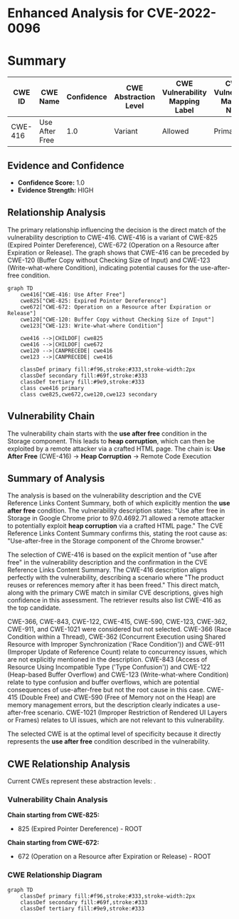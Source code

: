 # Enhanced Analysis for CVE-2022-0096

# Summary
| CWE ID | CWE Name | Confidence | CWE Abstraction Level | CWE Vulnerability Mapping Label | CWE-Vulnerability Mapping Notes |
|---|---|---|---|---|---|
| CWE-416 | Use After Free | 1.0 | Variant | Allowed | Primary CWE |

## Evidence and Confidence

*   **Confidence Score:** 1.0
*   **Evidence Strength:** HIGH

## Relationship Analysis
The primary relationship influencing the decision is the direct match of the vulnerability description to CWE-416. CWE-416 is a variant of CWE-825 (Expired Pointer Dereference), CWE-672 (Operation on a Resource after Expiration or Release). The graph shows that CWE-416 can be preceded by CWE-120 (Buffer Copy without Checking Size of Input) and CWE-123 (Write-what-where Condition), indicating potential causes for the use-after-free condition.

```mermaid
graph TD
    cwe416["CWE-416: Use After Free"]
    cwe825["CWE-825: Expired Pointer Dereference"]
    cwe672["CWE-672: Operation on a Resource after Expiration or Release"]
    cwe120["CWE-120: Buffer Copy without Checking Size of Input"]
    cwe123["CWE-123: Write-what-where Condition"]
    
    cwe416 -->|CHILDOF| cwe825
    cwe416 -->|CHILDOF| cwe672
    cwe120 -->|CANPRECEDE| cwe416
    cwe123 -->|CANPRECEDE| cwe416
    
    classDef primary fill:#f96,stroke:#333,stroke-width:2px
    classDef secondary fill:#69f,stroke:#333
    classDef tertiary fill:#9e9,stroke:#333
    class cwe416 primary
    class cwe825,cwe672,cwe120,cwe123 secondary
```

## Vulnerability Chain
The vulnerability chain starts with the **use after free** condition in the Storage component. This leads to **heap corruption**, which can then be exploited by a remote attacker via a crafted HTML page. The chain is: **Use After Free** (CWE-416) -> **Heap Corruption** -> Remote Code Execution

## Summary of Analysis
The analysis is based on the vulnerability description and the CVE Reference Links Content Summary, both of which explicitly mention the **use after free** condition. The vulnerability description states: "Use after free in Storage in Google Chrome prior to 97.0.4692.71 allowed a remote attacker to potentially exploit **heap corruption** via a crafted HTML page." The CVE Reference Links Content Summary confirms this, stating the root cause as: "Use-after-free in the Storage component of the Chrome browser."

The selection of CWE-416 is based on the explicit mention of "use after free" in the vulnerability description and the confirmation in the CVE Reference Links Content Summary. The CWE-416 description aligns perfectly with the vulnerability, describing a scenario where "The product reuses or references memory after it has been freed." This direct match, along with the primary CWE match in similar CVE descriptions, gives high confidence in this assessment. The retriever results also list CWE-416 as the top candidate.

CWE-366, CWE-843, CWE-122, CWE-415, CWE-590, CWE-123, CWE-362, CWE-911, and CWE-1021 were considered but not selected. CWE-366 (Race Condition within a Thread), CWE-362 (Concurrent Execution using Shared Resource with Improper Synchronization ('Race Condition')) and CWE-911 (Improper Update of Reference Count) relate to concurrency issues, which are not explicitly mentioned in the description. CWE-843 (Access of Resource Using Incompatible Type ('Type Confusion')) and CWE-122 (Heap-based Buffer Overflow) and CWE-123 (Write-what-where Condition) relate to type confusion and buffer overflows, which are potential consequences of use-after-free but not the root cause in this case. CWE-415 (Double Free) and CWE-590 (Free of Memory not on the Heap) are memory management errors, but the description clearly indicates a use-after-free scenario. CWE-1021 (Improper Restriction of Rendered UI Layers or Frames) relates to UI issues, which are not relevant to this vulnerability.

The selected CWE is at the optimal level of specificity because it directly represents the **use after free** condition described in the vulnerability.


## CWE Relationship Analysis

Current CWEs represent these abstraction levels: .


### Vulnerability Chain Analysis

**Chain starting from CWE-825:**
- 825 (Expired Pointer Dereference) - ROOT


**Chain starting from CWE-672:**
- 672 (Operation on a Resource after Expiration or Release) - ROOT



### CWE Relationship Diagram

```mermaid
graph TD
    classDef primary fill:#f96,stroke:#333,stroke-width:2px
    classDef secondary fill:#69f,stroke:#333
    classDef tertiary fill:#9e9,stroke:#333
```